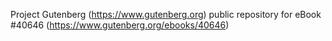 Project Gutenberg (https://www.gutenberg.org) public repository for eBook #40646 (https://www.gutenberg.org/ebooks/40646)
